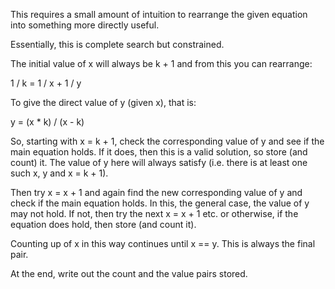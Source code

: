 This requires a small amount of intuition to rearrange the given equation into something more directly useful.

Essentially, this is complete search but constrained.

The initial value of x will always be k + 1 and from this you can rearrange:

1 / k = 1 / x  +  1 / y

To give the direct value of y (given x), that is:

y = (x * k) / (x - k)

So, starting with x = k + 1, check the corresponding value of y and see if the main equation holds. If it does,
then this is a valid solution, so store (and count) it. The value of y here will always satisfy (i.e. there is
at least one such x, y and x = k + 1).

Then try x = x + 1 and again find the new corresponding value of y and check if the main equation holds. In this,
the general case, the value of y may not hold. If not, then try the next x = x + 1 etc. or otherwise, if the
equation does hold, then store (and count it).

Counting up of x in this way continues until x == y. This is always the final pair.

At the end, write out the count and the value pairs stored.
